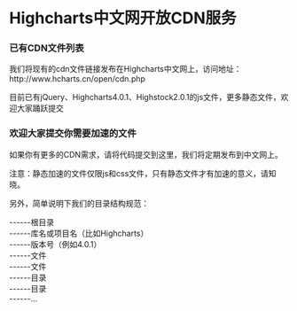 <h1>Highcharts中文网开放CDN服务</h1>

<h3>已有CDN文件列表</h3>

<p>我们将现有的cdn文件链接发布在Highcharts中文网上，访问地址：http://www.hcharts.cn/open/cdn.php</p>

<p>目前已有jQuery、Highcharts4.0.1、Highstock2.0.1的js文件，更多静态文件，欢迎大家踊跃提交<p>

<h3>欢迎大家提交你需要加速的文件</h3>

如果你有更多的CDN需求，请将代码提交到这里，我们将定期发布到中文网上。

注意：静态加速的文件仅限js和css文件，只有静态文件才有加速的意义，请知晓。

另外，简单说明下我们的目录结构规范：

------根目录<br>
  ------库名或项目名（比如Highcharts）<br>
    ------版本号（例如4.0.1）<br>
      ------文件<br>
      ------文件<br>
      ------目录<br>
      ------目录<br>
      ------...<br>


